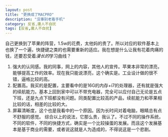 ```yaml
---
layout: post
title: "更换成了MACPRO"
description: "没事别老看手机"
category: 反省,庸人不自扰
tags: [反省,庸人不自扰]
---
```


自己更换到了苹果的阵营，1.5w的花费，太他妈的贵了。所以对应的软件基本上也换了一个遍，快捷键之类的也需要重新的适应。我在想是什么让我有花着肉痛的钱，还要忍受着*漫长的*学习曲线？

1. 强大的认同感。我的同事，网上的内容，其他人的宣传。苹果本非常的漂亮，能够提高工作的效率。现在我只能说漂亮，这个确实是。工业设计做的很不错，逼格比较的高。
2. 配置高。我买的是配置，主要看中的是16G的内存+i7的处理器，还有就是强大的续航能力。基本上回到家中可以不带充电器，完全可以应付自己无论是五点下班，还是九点下班都没有问题。同类配置比较高的产品，续航能力和苹果相比较的话，相差的比较的大。
3. 屏幕清晰度，这个也是我看中的一个原因。因为长时间对着电脑，眼睛总有点不舒服的感觉。
综合以上的说法，它那么贵，我认了。不过不同的操作系统，不同的软件，不同的快捷方式，确实是一个比较操蛋的发展。而且这个发展基本是基于商业的需要，或者说这就是人为造成的，不得说这是一个悲剧。



